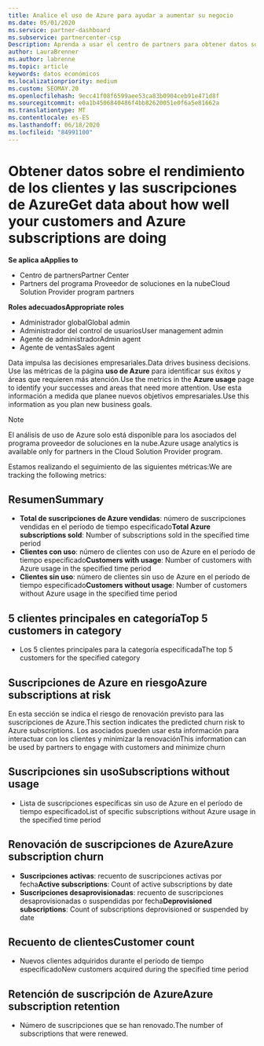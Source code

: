 ```yaml
---
title: Analice el uso de Azure para ayudar a aumentar su negocio
ms.date: 05/01/2020
ms.service: partner-dashboard
ms.subservice: partnercenter-csp
Description: Aprenda a usar el centro de partners para obtener datos sobre el uso de las suscripciones de Azure de sus clientes.
author: LauraBrenner
ms.author: labrenne
ms.topic: article
keywords: datos económicos
ms.localizationpriority: medium
ms.custom: SEOMAY.20
ms.openlocfilehash: 9ecc41f08f6599aee53ca83b0904ceb91e471d8f
ms.sourcegitcommit: e0a1b4506840486f4bb82620051e0f6a5e81662a
ms.translationtype: MT
ms.contentlocale: es-ES
ms.lasthandoff: 06/18/2020
ms.locfileid: "84991100"
---
```

# <a name="get-data-about-how-well-your-customers-and-azure-subscriptions-are-doing"></a><span data-ttu-id="5deb9-104">Obtener datos sobre el rendimiento de los clientes y las suscripciones de Azure</span><span class="sxs-lookup"><span data-stu-id="5deb9-104">Get data about how well your customers and Azure subscriptions are doing</span></span>

<span data-ttu-id="5deb9-105">**Se aplica a**</span><span class="sxs-lookup"><span data-stu-id="5deb9-105">**Applies to**</span></span>

- <span data-ttu-id="5deb9-106">Centro de partners</span><span class="sxs-lookup"><span data-stu-id="5deb9-106">Partner Center</span></span>
- <span data-ttu-id="5deb9-107">Partners del programa Proveedor de soluciones en la nube</span><span class="sxs-lookup"><span data-stu-id="5deb9-107">Cloud Solution Provider program partners</span></span>

<span data-ttu-id="5deb9-108">**Roles adecuados**</span><span class="sxs-lookup"><span data-stu-id="5deb9-108">**Appropriate roles**</span></span>

- <span data-ttu-id="5deb9-109">Administrador global</span><span class="sxs-lookup"><span data-stu-id="5deb9-109">Global admin</span></span>
- <span data-ttu-id="5deb9-110">Administrador del control de usuarios</span><span class="sxs-lookup"><span data-stu-id="5deb9-110">User management admin</span></span>
- <span data-ttu-id="5deb9-111">Agente de administrador</span><span class="sxs-lookup"><span data-stu-id="5deb9-111">Admin agent</span></span>
- <span data-ttu-id="5deb9-112">Agente de ventas</span><span class="sxs-lookup"><span data-stu-id="5deb9-112">Sales agent</span></span>

<span data-ttu-id="5deb9-113">Data impulsa las decisiones empresariales.</span><span class="sxs-lookup"><span data-stu-id="5deb9-113">Data drives business decisions.</span></span> <span data-ttu-id="5deb9-114">Use las métricas de la página **uso de Azure** para identificar sus éxitos y áreas que requieren más atención.</span><span class="sxs-lookup"><span data-stu-id="5deb9-114">Use the metrics in the **Azure usage** page to identify your successes and areas that need more attention.</span></span> <span data-ttu-id="5deb9-115">Use esta información a medida que planee nuevos objetivos empresariales.</span><span class="sxs-lookup"><span data-stu-id="5deb9-115">Use this information as you plan new business goals.</span></span>

> [!NOTE]
> <span data-ttu-id="5deb9-116">El análisis de uso de Azure solo está disponible para los asociados del programa proveedor de soluciones en la nube.</span><span class="sxs-lookup"><span data-stu-id="5deb9-116">Azure usage analytics is available only for partners in the Cloud Solution Provider program.</span></span>

<span data-ttu-id="5deb9-117">Estamos realizando el seguimiento de las siguientes métricas:</span><span class="sxs-lookup"><span data-stu-id="5deb9-117">We are tracking the following metrics:</span></span>

## <a name="summary"></a><span data-ttu-id="5deb9-118">Resumen</span><span class="sxs-lookup"><span data-stu-id="5deb9-118">Summary</span></span>

- <span data-ttu-id="5deb9-119">**Total de suscripciones de Azure vendidas**: número de suscripciones vendidas en el período de tiempo especificado</span><span class="sxs-lookup"><span data-stu-id="5deb9-119">**Total Azure subscriptions sold**: Number of subscriptions sold in the specified time period</span></span>  
- <span data-ttu-id="5deb9-120">**Clientes con uso**: número de clientes con uso de Azure en el período de tiempo especificado</span><span class="sxs-lookup"><span data-stu-id="5deb9-120">**Customers with usage**: Number of customers with Azure usage in the specified time period</span></span>  
- <span data-ttu-id="5deb9-121">**Clientes sin uso**: número de clientes sin uso de Azure en el período de tiempo especificado</span><span class="sxs-lookup"><span data-stu-id="5deb9-121">**Customers without usage**: Number of customers without Azure usage in the specified time period</span></span>  

## <a name="top-5-customers-in-category"></a><span data-ttu-id="5deb9-122">5 clientes principales en categoría</span><span class="sxs-lookup"><span data-stu-id="5deb9-122">Top 5 customers in category</span></span>

- <span data-ttu-id="5deb9-123">Los 5 clientes principales para la categoría especificada</span><span class="sxs-lookup"><span data-stu-id="5deb9-123">The top 5 customers for the specified category</span></span>  

## <a name="azure-subscriptions-at-risk"></a><span data-ttu-id="5deb9-124">Suscripciones de Azure en riesgo</span><span class="sxs-lookup"><span data-stu-id="5deb9-124">Azure subscriptions at risk</span></span>

<span data-ttu-id="5deb9-125">En esta sección se indica el riesgo de renovación previsto para las suscripciones de Azure.</span><span class="sxs-lookup"><span data-stu-id="5deb9-125">This section indicates the predicted churn risk to Azure subscriptions.</span></span> <span data-ttu-id="5deb9-126">Los asociados pueden usar esta información para interactuar con los clientes y minimizar la renovación</span><span class="sxs-lookup"><span data-stu-id="5deb9-126">This information can be used by partners to engage with customers and minimize churn</span></span>

## <a name="subscriptions-without-usage"></a><span data-ttu-id="5deb9-127">Suscripciones sin uso</span><span class="sxs-lookup"><span data-stu-id="5deb9-127">Subscriptions without usage</span></span>

- <span data-ttu-id="5deb9-128">Lista de suscripciones específicas sin uso de Azure en el período de tiempo especificado</span><span class="sxs-lookup"><span data-stu-id="5deb9-128">List of specific subscriptions without Azure usage in the specified time period</span></span>  

## <a name="azure-subscription-churn"></a><span data-ttu-id="5deb9-129">Renovación de suscripciones de Azure</span><span class="sxs-lookup"><span data-stu-id="5deb9-129">Azure subscription churn</span></span>

- <span data-ttu-id="5deb9-130">**Suscripciones activas**: recuento de suscripciones activas por fecha</span><span class="sxs-lookup"><span data-stu-id="5deb9-130">**Active subscriptions**: Count of active subscriptions by date</span></span>  
- <span data-ttu-id="5deb9-131">**Suscripciones desaprovisionadas**: recuento de suscripciones desaprovisionadas o suspendidas por fecha</span><span class="sxs-lookup"><span data-stu-id="5deb9-131">**Deprovisioned subscriptions**: Count of subscriptions deprovisioned or suspended by date</span></span>  

## <a name="customer-count"></a><span data-ttu-id="5deb9-132">Recuento de clientes</span><span class="sxs-lookup"><span data-stu-id="5deb9-132">Customer count</span></span>

- <span data-ttu-id="5deb9-133">Nuevos clientes adquiridos durante el período de tiempo especificado</span><span class="sxs-lookup"><span data-stu-id="5deb9-133">New customers acquired during the specified time period</span></span>  

## <a name="azure-subscription-retention"></a><span data-ttu-id="5deb9-134">Retención de suscripción de Azure</span><span class="sxs-lookup"><span data-stu-id="5deb9-134">Azure subscription retention</span></span>

- <span data-ttu-id="5deb9-135">Número de suscripciones que se han renovado.</span><span class="sxs-lookup"><span data-stu-id="5deb9-135">The number of subscriptions that were renewed.</span></span>
